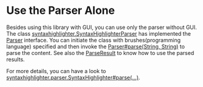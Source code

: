 # Use the Parser Alone #

Besides using this library with GUI, you can use only the parser without GUI. The class [syntaxhighlighter.SyntaxHighlighterParser](http://cws1989.github.io/java-syntax-highlighter/syntaxhighlighter/SyntaxHighlighterParser.html) has implemented the [Parser](http://cws1989.github.io/java-syntax-highlighter/syntaxhighlight/Parser.html) interface. You can initiate the class with brushes(programming language) specified and then invoke the [Parser#parse(String, String)](http://cws1989.github.io/java-syntax-highlighter/syntaxhighlight/Parser.html#parse%28java.lang.String,%20java.lang.String%29) to parse the content. See also the [ParseResult](http://cws1989.github.io/java-syntax-highlighter/syntaxhighlight/ParseResult.html) to know how to use the parsed results.

For more details, you can have a look to [syntaxhighlighter.parser.SyntaxHighlighter#parse(...)](http://cws1989.github.io/java-syntax-highlighter/syntaxhighlighter/parser/SyntaxHighlighter.html).